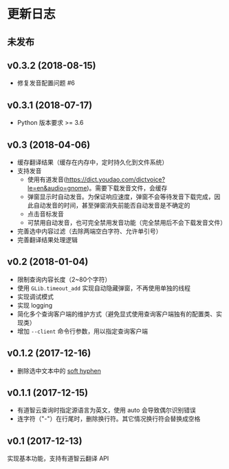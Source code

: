 # 更新日志

## 未发布


## v0.3.2 (2018-08-15)

* 修复发音配置问题 #6

## v0.3.1 (2018-07-17)

* Python 版本要求 >= 3.6

## v0.3 (2018-04-06)

* 缓存翻译结果（缓存在内存中，定时持久化到文件系统）
* 支持发音
    * 使用有道发音(https://dict.youdao.com/dictvoice?le=en&audio=gnome)。需要下载发音文件，会缓存
    * 弹窗显示时自动发音。为保证响应速度，弹窗不会等待发音下载完成，因此自动发音的时间，甚至弹窗消失前能否自动发音是不确定的
    * 点击音标发音
    * 可禁用自动发音，也可完全禁用发音功能（完全禁用后不会下载发音文件）
* 完善选中内容过滤（去除两端空白字符、允许单引号）
* 完善翻译结果处理逻辑

## v0.2 (2018-01-04)

* 限制查询内容长度（2~80个字符）
* 使用 `GLib.timeout_add` 实现自动隐藏弹窗，不再使用单独的线程
* 实现调试模式
* 实现 logging
* 简化多个查询客户端的维护方式（避免显式使用查询客户端独有的配置类、实现类）
* 增加 `--client` 命令行参数，用以指定查询客户端

## v0.1.2 (2017-12-16)

* 删除选中文本中的 [soft hyphen](https://en.wikipedia.org/wiki/Soft_hyphen)

## v0.1.1 (2017-12-15)

* 有道智云查询时指定源语言为英文，使用 auto 会导致偶尔识别错误
* 连字符（"-"）在行尾时，删除换行符。其它情况换行符会替换成空格

## v0.1 (2017-12-13)

实现基本功能，支持有道智云翻译 API
